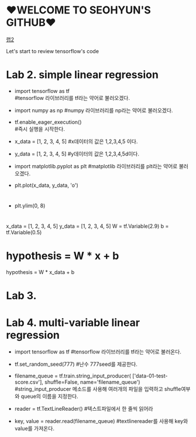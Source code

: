 # ♥WELCOME TO SEOHYUN'S GITHUB♥

[랩2](https://github.com/seohyun0211/besthyun/blob/master/lab%202.html)

Let's start to review tensorflow's code
 
 
 
 
 
# Lab 2. simple linear regression

* import tensorflow as tf  
  #tensorflow 라이브러리를 tf라는 약어로 불러오겠다.
* import numpy as np
  #numpy 라이브러리를 np라는 약어로 불러오겠다.
* tf.enable_eager_execution()  
  #즉시 실행을 시작한다.

* x_data = [1, 2, 3, 4, 5]
  #x데이터의 값은 1,2,3,4,5 이다.
* y_data = [1, 2, 3, 4, 5]
  #y데이터의 값은 1,2,3,4,5d이다.

* import matplotlib.pyplot as plt
  #matplotlib 라이브러리를 plt라는 약어로 불러오겠다.
* plt.plot(x_data, y_data, 'o')
  #
* plt.ylim(0, 8)
  #


x_data = [1, 2, 3, 4, 5]
y_data = [1, 2, 3, 4, 5]
W = tf.Variable(2.9)
b = tf.Variable(0.5)
# hypothesis = W * x + b
hypothesis = W * x_data + b











# Lab 3. 











# Lab 4. multi-variable linear regression

* import tensorflow as tf
  #tensorflow 라이브러리를 tf라는 약어로 불러온다.
* tf.set_random_seed(777)
  #난수 777seed를 제공한다.
  
* filename_queue = tf.train.string_input_producer(
    ['data-01-test-score.csv'], shuffle=False, name='filename_queue')
  #string_input_producer 메소드를 사용해 여러개의 파일을 입력하고 shuffle여부와 queue의 이름을 지정한다.
  
* reader = tf.TextLineReader() 
  #텍스트파일에서 한 줄씩 읽어라
* key, value = reader.read(filename_queue)
  #textlinereader를 사용해 key와 value를 가져온다.



